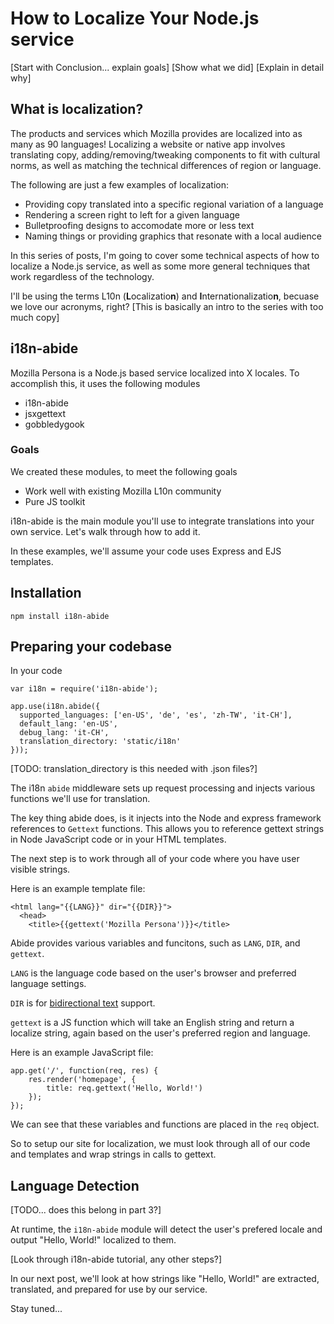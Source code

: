 
# How to Localize Your Node.js service
[Start with Conclusion... explain goals]
[Show what we did]
[Explain in detail why]
## What is localization?

The products and services which Mozilla provides are localized into as many as 90 languages! Localizing a website or native app involves translating copy, adding/removing/tweaking components to fit with cultural norms, as well as matching the technical differences of region or language.

The following are just a few examples of localization:
* Providing copy translated into a specific regional variation of a language
* Rendering a screen right to left for a given language
* Bulletproofing designs to accomodate more or less text
* Naming things or providing graphics that resonate with a local audience

In this series of posts, I'm going to cover some technical aspects of how to localize a Node.js service, as well as some more general techniques that work regardless of the technology.

I'll be using the terms L10n (<b>L</b>ocalizatio<b>n</b>) and <b>I</b>nternationalizatio<b>n</b>, becuase we love our acronyms, right?
[This is basically an intro to the series with too much copy]

## i18n-abide

Mozilla Persona is a Node.js based service localized into X locales. To accomplish this, it uses the following modules

* i18n-abide
* jsxgettext
* gobbledygook

### Goals
We created these modules, to meet the following goals
* Work well with existing Mozilla L10n community
* Pure JS toolkit

i18n-abide is the main module you'll use to integrate translations into your own service.
Let's walk through how to add it.

In these examples, we'll assume your code uses Express and EJS templates.

## Installation

    npm install i18n-abide

## Preparing your codebase

In your code

    var i18n = require('i18n-abide');

    app.use(i18n.abide({
      supported_languages: ['en-US', 'de', 'es', 'zh-TW', 'it-CH'],
      default_lang: 'en-US',
      debug_lang: 'it-CH',
      translation_directory: 'static/i18n'
    }));

[TODO: translation_directory is this needed with .json files?]

The i18n `abide` middleware sets up request processing and injects various functions we'll use for translation.

The key thing abide does, is it injects into the Node and express framework references to `Gettext` functions. This allows you to reference gettext strings in Node JavaScript code or in your HTML templates.

The next step is to work through all of your code where you have user visible strings.

Here is an example template file:

    <html lang="{{LANG}}" dir="{{DIR}}">
      <head>
        <title>{{gettext('Mozilla Persona')}}</title>

Abide provides various variables and funcitons, such as `LANG`, `DIR`, and `gettext`.

`LANG` is the language code based on the user's browser and preferred language settings.

`DIR` is for [bidirectional text](http://en.wikipedia.org/wiki/Bi-directional_text) support.

`gettext` is a JS function which will take an English string and return a localize string, again based on the user's preferred region and language.

Here is an example JavaScript file:

    app.get('/', function(req, res) {
        res.render('homepage', {
            title: req.gettext('Hello, World!')
        });
    });

We can see that these variables and functions are placed in the `req` object.


So to setup our site for localization, we must look through all of our code and templates and wrap strings in calls to gettext.

## Language Detection

[TODO... does this belong in part 3?]

At runtime, the `i18n-abide` module will detect the user's prefered locale and output "Hello, World!" localized to them.

[Look through i18n-abide tutorial, any other steps?]

In our next post, we'll look at how strings like "Hello, World!" are extracted, translated, and prepared for use by our service.

Stay tuned...
